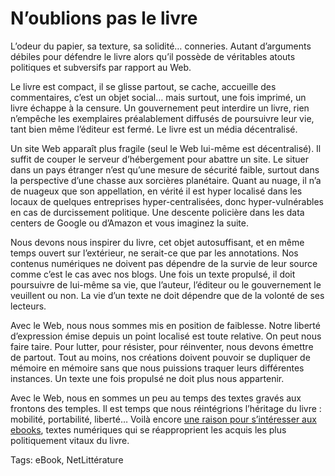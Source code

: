 # N’oublions pas le livre

L’odeur du papier, sa texture, sa solidité… conneries. Autant d’arguments débiles pour défendre le livre alors qu’il possède de véritables atouts politiques et subversifs par rapport au Web.<span id="more-16756"></span>

Le livre est compact, il se glisse partout, se cache, accueille des commentaires, c’est un objet social… mais surtout, une fois imprimé, un livre échappe à la censure. Un gouvernement peut interdire un livre, rien n’empêche les exemplaires préalablement diffusés de poursuivre leur vie, tant bien même l’éditeur est fermé. Le livre est un média décentralisé.

Un site Web apparaît plus fragile (seul le Web lui-même est décentralisé). Il suffit de couper le serveur d’hébergement pour abattre un site. Le situer dans un pays étranger n’est qu’une mesure de sécurité faible, surtout dans la perspective d’une chasse aux sorcières planétaire. Quant au nuage, il n’a de nuageux que son appellation, en vérité il est hyper localisé dans les locaux de quelques entreprises hyper-centralisées, donc hyper-vulnérables en cas de durcissement politique. Une descente policière dans les data centers de Google ou d’Amazon et vous imaginez la suite.

Nous devons nous inspirer du livre, cet objet autosuffisant, et en même temps ouvert sur l’extérieur, ne serait-ce que par les annotations. Nos contenus numériques ne doivent pas dépendre de la survie de leur source comme c’est le cas avec nos blogs. Une fois un texte propulsé, il doit poursuivre de lui-même sa vie, que l’auteur, l’éditeur ou le gouvernement le veuillent ou non. La vie d’un texte ne doit dépendre que de la volonté de ses lecteurs.

Avec le Web, nous nous sommes mis en position de faiblesse. Notre liberté d’expression émise depuis un point localisé est toute relative. On peut nous faire taire. Pour lutter, pour résister, pour réinventer, nous devons émettre de partout. Tout au moins, nos créations doivent pouvoir se dupliquer de mémoire en mémoire sans que nous puissions traquer leurs différentes instances. Un texte une fois propulsé ne doit plus nous appartenir.

Avec le Web, nous en sommes un peu au temps des textes gravés aux frontons des temples. Il est temps que nous réintégrions l’héritage du livre : mobilité, portabilité, liberté… Voilà encore [une raison pour s’intéresser aux ebooks](http://blog.tcrouzet.com/2010/05/23/defendre-livre-electronique/), textes numériques qui se réapproprient les acquis les plus politiquement vitaux du livre.

Tags: eBook, NetLittérature